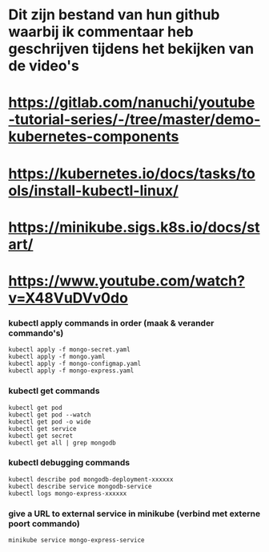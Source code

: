 # Dit zijn bestand van hun github waarbij ik commentaar heb geschrijven tijdens het bekijken van de video's
# https://gitlab.com/nanuchi/youtube-tutorial-series/-/tree/master/demo-kubernetes-components

# https://kubernetes.io/docs/tasks/tools/install-kubectl-linux/
# https://minikube.sigs.k8s.io/docs/start/
# https://www.youtube.com/watch?v=X48VuDVv0do

### kubectl apply commands in order (maak & verander commando's)
    
    kubectl apply -f mongo-secret.yaml
    kubectl apply -f mongo.yaml
    kubectl apply -f mongo-configmap.yaml 
    kubectl apply -f mongo-express.yaml

### kubectl get commands

    kubectl get pod
    kubectl get pod --watch
    kubectl get pod -o wide
    kubectl get service
    kubectl get secret
    kubectl get all | grep mongodb

### kubectl debugging commands

    kubectl describe pod mongodb-deployment-xxxxxx
    kubectl describe service mongodb-service
    kubectl logs mongo-express-xxxxxx

### give a URL to external service in minikube (verbind met externe poort commando)

    minikube service mongo-express-service